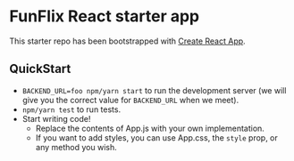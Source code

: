 # FunFlix React starter app

This starter repo has been bootstrapped with [Create React
App](https://github.com/facebook/create-react-app).

## QuickStart

- `BACKEND_URL=foo npm/yarn start` to run the development server (we will give
  you the correct value for `BACKEND_URL` when we meet).
- `npm/yarn test` to run tests.
- Start writing code!
  - Replace the contents of App.js with your own implementation.
  - If you want to add styles, you can use App.css, the `style` prop, or any
    method you wish.

